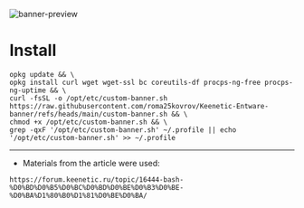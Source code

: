 ![banner-preview](https://github.com/user-attachments/assets/f90660f9-75da-428e-9f20-cc402bf5fe98)


# Install

```
opkg update && \
opkg install curl wget wget-ssl bc coreutils-df procps-ng-free procps-ng-uptime && \
curl -fsSL -o /opt/etc/custom-banner.sh https://raw.githubusercontent.com/roma25kovrov/Keenetic-Entware-banner/refs/heads/main/custom-banner.sh && \
chmod +x /opt/etc/custom-banner.sh && \
grep -qxF '/opt/etc/custom-banner.sh' ~/.profile || echo '/opt/etc/custom-banner.sh' >> ~/.profile

```

---

* Materials from the article were used:
  
```
https://forum.keenetic.ru/topic/16444-bash-%D0%BD%D0%B5%D0%BC%D0%BD%D0%BE%D0%B3%D0%BE-%D0%BA%D1%80%B0%D1%81%D0%BE%D0%BA/
```
